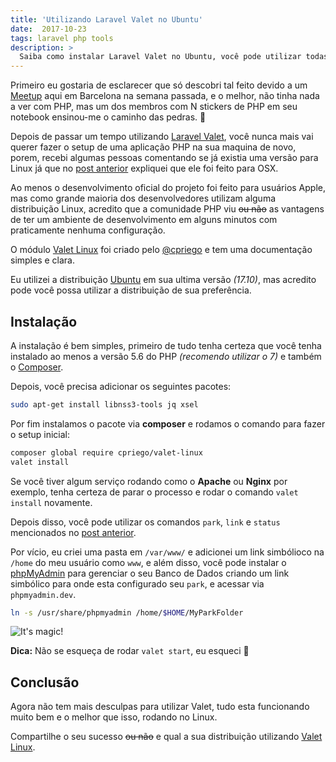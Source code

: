 ```yaml
---
title: 'Utilizando Laravel Valet no Ubuntu'
date:  2017-10-23
tags: laravel php tools
description: >
  Saiba como instalar Laravel Valet no Ubuntu, você pode utilizar todas as features do Valet e se livrar das configurações desnecessárias para configurar seu ambiente de desenvolvimento.
---
```


Primeiro eu gostaria de esclarecer que só descobri tal feito devido a um [Meetup](https://www.meetup.com/Barcelona-on-Rails/events/244065623/) aqui em Barcelona na semana passada, e o melhor, não tinha nada a ver com PHP, mas um dos membros com N stickers de PHP em seu notebook ensinou-me o caminho das pedras. :metal:

Depois de passar um tempo utilizando [Laravel Valet](https://laravel.com/docs/master/valet), você nunca mais vai querer fazer o setup de uma aplicação PHP na sua maquina de novo, porem, recebi algumas pessoas comentando se já existia uma versão para Linux já que no [post anterior](/2016/utilizando-laravel-valet/) expliquei que ele foi feito para OSX.

Ao menos o desenvolvimento oficial do projeto foi feito para usuários Apple, mas como grande maioria dos desenvolvedores utilizam alguma distribuição Linux, acredito que a comunidade PHP viu ~~ou não~~ as vantagens de ter um ambiente de desenvolvimento em alguns minutos com praticamente nenhuma configuração.

O módulo [Valet Linux](https://cpriego.github.io/valet-linux/) foi criado pelo [@cpriego](https://github.com/cpriego) e tem uma documentação simples e clara.

Eu utilizei a distribuição [Ubuntu](https://www.ubuntu.com/) em sua ultima versão *(17.10)*, mas acredito pode você possa utilizar a distribuição de sua preferência.

## Instalação

A instalação é bem simples, primeiro de tudo tenha certeza que você tenha instalado ao menos a versão 5.6 do PHP *(recomendo utilizar o 7)* e também o [Composer](https://getcomposer.org/).

Depois, você precisa adicionar os seguintes pacotes:

```bash
sudo apt-get install libnss3-tools jq xsel
```

Por fim instalamos o pacote via **composer** e rodamos o comando para fazer o setup inicial:

```bash
composer global require cpriego/valet-linux
valet install
```

Se você tiver algum serviço rodando como o **Apache** ou **Nginx** por exemplo, tenha certeza de parar o processo e rodar o comando `valet install` novamente.

Depois disso, você pode utilizar os comandos `park`, `link` e `status` mencionados no [post anterior](/2016/utilizando-laravel-valet/).

Por vício, eu criei uma pasta em `/var/www/` e adicionei um link simbólioco na `/home` do meu usuário como `www`, e além disso, você pode instalar o [phpMyAdmin](https://www.phpmyadmin.net/) para gerenciar o seu Banco de Dados criando um link simbólico para onde esta configurado seu `park`, e acessar via `phpmyadmin.dev`.

```bash
ln -s /usr/share/phpmyadmin /home/$HOME/MyParkFolder
```

<div class="text-center">

![It's magic!](https://media.giphy.com/media/ujUdrdpX7Ok5W/giphy.gif)

</div>

**Dica:** Não se esqueça de rodar `valet start`, eu esqueci :ghost:

## Conclusão

Agora não tem mais desculpas para utilizar Valet, tudo esta funcionando muito bem e o melhor que isso, rodando no Linux.

Compartilhe o seu sucesso ~~ou não~~ e qual a sua distribuição utilizando [Valet Linux](https://cpriego.github.io/valet-linux/).
